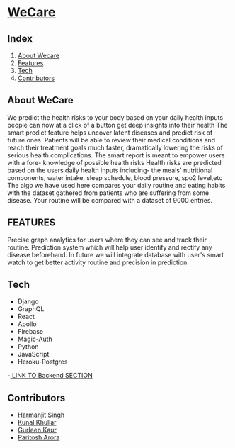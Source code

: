 # [WeCare](https://wecare-h.web.app)

## Index

1. [About Wecare](#about-makeathon)
2. [Features](#features)
3. [Tech](#tech)
4. [Contributors](#contributors)

## About WeCare

We predict the health risks to your body based on your daily health inputs
people can now at a click of a button get deep insights into their health
The smart predict feature helps uncover latent diseases and predict risk of future ones.
Patients will be able to review their medical conditions and reach their treatment goals much faster, dramatically lowering the risks of serious health complications.
The smart report is meant to empower users with a fore- knowledge of possible health risks
Health risks are predicted based on the users daily health inputs including- the meals' nutritional components, water intake, sleep schedule, blood pressure, spo2 level,etc
The algo we have used here compares your daily routine and eating habits with the dataset gathered from patients who are suffering from some disease.
Your routine will be compared with a dataset of 9000 entries.

## FEATURES

Precise graph analytics for users where they can see and track their routine. Prediction system which will help user identify and rectify any disease beforehand.
In future we will integrate database with user's smart watch to get better activity routine and precision in prediction  

## Tech

- Django
- GraphQL
- React
- Apollo
- Firebase
- Magic-Auth
- Python
- JavaScript
- Heroku-Postgres

-[ LINK TO Backend SECTION ](https://github.com/Harmanjit14/prediction-health)

## Contributors

- [Harmanjit Singh](https://github.com/Harmanjit14) 
- [Kunal Khullar](https://github.com/Kunal-Khullar) 
- [Gurleen Kaur](https://github.com/gurleen-kaur1313) 
- [Paritosh Arora](https://github.com/CLASHERBROs)
